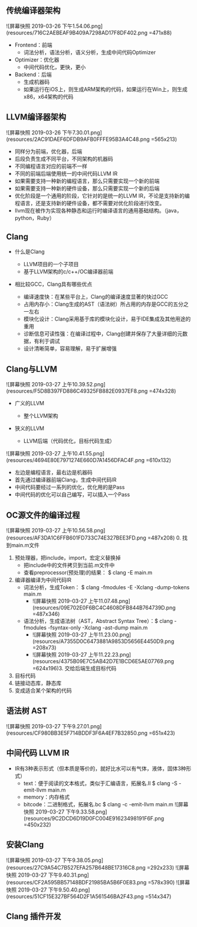 ## 传统编译器架构

![屏幕快照 2019-03-26 下午1.54.06.png](resources/716C2AEBEAF9B409A7298AD17F8DF402.png =471x88)

* Frontend：前端
  * 词法分析，语法分析，语义分析，生成中间代码Optimizer
* Optimizer：优化器
  * 中间代码优化，更快，更小
* Backend：后端
  * 生成机器码
  * 如果运行在iOS上，则生成ARM架构的代码，如果运行在Win上，则生成x86，x64架构的代码
  
## LLVM编译器架构

![屏幕快照 2019-03-26 下午7.30.01.png](resources/2AC91DAEF6DFDB9AFB0FFFE95B3A4C48.png =565x213)
* 同样分为前端，优化器，后端
* 后段负责生成不同平台，不同架构的机器码
* 不同编程语言对应的前端不一样
* 不同的前端后端使用统一的中间代码LLVM IR
* 如果需要支持一种新的编程语言，那么只需要实现一个新的前端
* 如果需要支持一种新的硬件设备，那么只需要实现一个新的后端
* 优化阶段是一个通用的阶段，它针对的是统一的LLVM IR，不论是支持新的编程语言，还是支持新的硬件设备，都不需要对优化阶段进行改变。
* llvm现在被作为实现各种静态和运行时编译语言的通用基础结构。（java，python，Ruby）

## Clang

* 什么是Clang
  * LLVM项目的一个子项目
  * 基于LLVM架构的c/c++/OC编译器前端

* 相比较GCC，Clang具有哪些优点
  * 编译速度快：在某些平台上，Clang的编译速度显著的快过GCC
  * 占用内存小：Clang生成的AST（语法树）所占用的内存是GCC的五分之一左右
  * 模块化设计：Clang采用基于库的模块化设计，易于IDE集成及其他用途的重用
  * 诊断信息可读性强：在编译过程中，Clang创建并保存了大量详细的元数据，有利于调试
  * 设计清晰简单，容易理解，易于扩展增强
  
## Clang与LLVM

![屏幕快照 2019-03-27 上午10.39.52.png](resources/F5D8B397FD886C49325FB882E0937EF8.png =474x328)

* 广义的LLVM
  * 整个LLVM架构
  
* 狭义的LLVM
  * LLVM后端（代码优化，目标代码生成）
  
  
![屏幕快照 2019-03-27 上午10.41.55.png](resources/4694E80E7971274E660D7A1456DFAC4F.png =610x132)

* 左边是编程语言，最右边是机器码
* 首先通过编译器前端Clang，生成中间代码IR
* 中间代码要经过一系列的优化，优化用的是Pass
* 中间代码的优化可以自己编写，可以插入一个Pass

## OC源文件的编译过程
![屏幕快照 2019-03-27 上午10.56.58.png](resources/AF3DA1C6FFB601FD733C74E327BEE3FD.png =487x208)
0. 找到main.m文件
1. 预处理器，把include，import，宏定义替换掉
    * 把include中的文件拷贝到当前.m文件中
    * 查看preprocessor(预处理)的结果： $ clang -E main.m
2. 编译器编译为中间代码IR
    * 词法分析，生成Token：  $ clang -fmodules -E -Xclang -dump-tokens main.m
      * ![屏幕快照 2019-03-27 上午11.07.48.png](resources/09E702E0F6BC4C4608DFB844B764739D.png =487x346)
    * 语法分析，生成语法树（AST，Abstract Syntax Tree）：$ clang -fmodules -fsyntax-only -Xclang -ast-dump main.m
      * ![屏幕快照 2019-03-27 上午11.23.00.png](resources/A7355D0C6473881A9853D5656E4450D9.png =208x73) 
      * ![屏幕快照 2019-03-27 上午11.22.23.png](resources/4375B09E7C5AB42D7E1BCD6E5AE07769.png =624x196)3. 交给后端生成目标代码
4. 目标代码
5. 链接动态库，静态库
6. 变成适合某个架构的代码

## 语法树 AST
![屏幕快照 2019-03-27 下午9.27.01.png](resources/CF980BB3E5F714BDDF3F6A4EF7B32850.png =651x423)

## 中间代码 LLVM IR
* IR有3种表示形式（但本质是等价的，就好比水可以有气体，液体，固体3种形式）
  * text：便于阅读的文本格式，类似于汇编语言，拓展名.II $ clang -S -emit-llvm main.m
  * memory：内存格式
  * bitcode：二进制格式，拓展名.bc $ clang -c -emit-llvm main.m
![屏幕快照 2019-03-27 下午9.33.58.png](resources/9C2DCD6D19D0FC004E91623498191F6F.png =450x232)

## 安装Clang

![屏幕快照 2019-03-27 下午9.38.05.png](resources/27C9A54C7B527EFA257B648BE17316C8.png =292x233)
![屏幕快照 2019-03-27 下午9.40.31.png](resources/CF2A595BB57148BDF21985BA5B6F0E83.png =578x390)
![屏幕快照 2019-03-27 下午9.50.40.png](resources/51CF15E327BF564D2F1A561546BA2F43.png =514x347)

## Clang 插件开发
